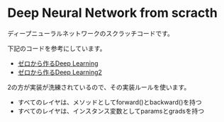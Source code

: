 # Deep Neural Network from scracth

ディープニューラルネットワークのスクラッチコードです。

下記のコードを参考にしています。

- [ゼロから作るDeep Learning](https://github.com/oreilly-japan/deep-learning-from-scratch)
- [ゼロから作るDeep Learning2](https://github.com/oreilly-japan/deep-learning-from-scratch-2)

2の方が実装が洗練されているので、その実装ルールを使います。

- すべてのレイヤは、メソッドとしてforward()とbackward()を持つ
- すべてのレイヤは、インスタンス変数としてparamsとgradsを持つ
